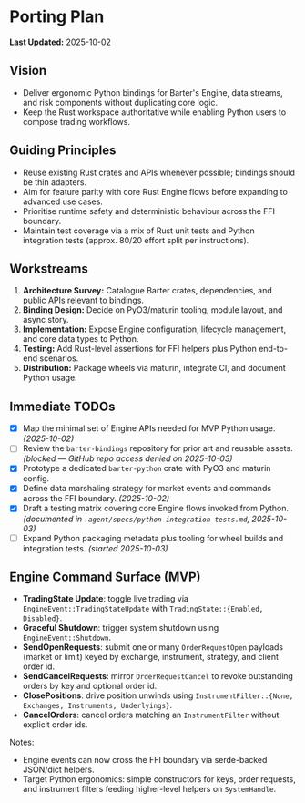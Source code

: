 # Porting Plan

**Last Updated:** 2025-10-02

## Vision
- Deliver ergonomic Python bindings for Barter's Engine, data streams, and risk components without duplicating core logic.
- Keep the Rust workspace authoritative while enabling Python users to compose trading workflows.

## Guiding Principles
- Reuse existing Rust crates and APIs whenever possible; bindings should be thin adapters.
- Aim for feature parity with core Rust Engine flows before expanding to advanced use cases.
- Prioritise runtime safety and deterministic behaviour across the FFI boundary.
- Maintain test coverage via a mix of Rust unit tests and Python integration tests (approx. 80/20 effort split per instructions).

## Workstreams
1. **Architecture Survey:** Catalogue Barter crates, dependencies, and public APIs relevant to bindings.
2. **Binding Design:** Decide on PyO3/maturin tooling, module layout, and async story.
3. **Implementation:** Expose Engine configuration, lifecycle management, and core data types to Python.
4. **Testing:** Add Rust-level assertions for FFI helpers plus Python end-to-end scenarios.
5. **Distribution:** Package wheels via maturin, integrate CI, and document Python usage.

## Immediate TODOs
- [x] Map the minimal set of Engine APIs needed for MVP Python usage. *(2025-10-02)*
- [ ] Review the `barter-bindings` repository for prior art and reusable assets. *(blocked — GitHub repo access denied on 2025-10-03)*
- [x] Prototype a dedicated `barter-python` crate with PyO3 and maturin config.
- [x] Define data marshaling strategy for market events and commands across the FFI boundary. *(2025-10-02)*
- [x] Draft a testing matrix covering core Engine flows invoked from Python. *(documented in `.agent/specs/python-integration-tests.md`, 2025-10-03)*
- [ ] Expand Python packaging metadata plus tooling for wheel builds and integration tests. *(started 2025-10-03)*

## Engine Command Surface (MVP)
- **TradingState Update**: toggle live trading via `EngineEvent::TradingStateUpdate` with `TradingState::{Enabled, Disabled}`.
- **Graceful Shutdown**: trigger system shutdown using `EngineEvent::Shutdown`.
- **SendOpenRequests**: submit one or many `OrderRequestOpen` payloads (market or limit) keyed by exchange, instrument, strategy, and client order id.
- **SendCancelRequests**: mirror `OrderRequestCancel` to revoke outstanding orders by key and optional order id.
- **ClosePositions**: drive position unwinds using `InstrumentFilter::{None, Exchanges, Instruments, Underlyings}`.
- **CancelOrders**: cancel orders matching an `InstrumentFilter` without explicit order ids.

Notes:
- Engine events can now cross the FFI boundary via serde-backed JSON/dict helpers.
- Target Python ergonomics: simple constructors for keys, order requests, and instrument filters feeding higher-level helpers on `SystemHandle`.
